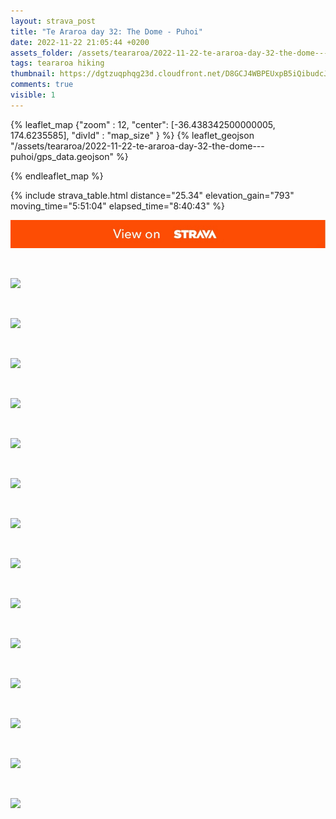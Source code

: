 ```yaml
---
layout: strava_post
title: "Te Araroa day 32: The Dome - Puhoi"
date: 2022-11-22 21:05:44 +0200
assets_folder: /assets/teararoa/2022-11-22-te-araroa-day-32-the-dome---puhoi
tags: teararoa hiking
thumbnail: https://dgtzuqphqg23d.cloudfront.net/D8GCJ4WBPEUxpB5iQibudcJNh82u1U2qrBcYO94GZWM-1024x768.jpg
comments: true
visible: 1
---
```



{% leaflet_map {"zoom" : 12,
                  "center": [-36.438342500000005, 174.6235585],
                 "divId" : "map_size" } %}
    {% leaflet_geojson "/assets/teararoa/2022-11-22-te-araroa-day-32-the-dome---puhoi/gps_data.geojson" %}

{% endleaflet_map %}





{% include strava_table.html distance="25.34" elevation_gain="793" moving_time="5:51:04" elapsed_time="8:40:43" %}

[![](/assets/strava.jpg)](https://www.strava.com/activities/8156151955)


<br />

![](https://dgtzuqphqg23d.cloudfront.net/D8GCJ4WBPEUxpB5iQibudcJNh82u1U2qrBcYO94GZWM-1024x768.jpg)


<br />

![](https://dgtzuqphqg23d.cloudfront.net/4BBWMco5n-0e5-qqdGyIEqDu77MUYg-3DwyDDVtm3g0-773x1024.jpg)


<br />

![](https://dgtzuqphqg23d.cloudfront.net/rUFX64M4YmKbSC68b6mlk5CxlMEvOpAfBiA86QLVY2o-1024x768.jpg)


<br />

![](https://dgtzuqphqg23d.cloudfront.net/HX-kAyMYpYta7GwA26eXVy9pMCUr9K8o9sH6Dja5p4w-1024x768.jpg)


<br />

![](https://dgtzuqphqg23d.cloudfront.net/oK9OWPDbDv7zwUXT37HhWtQNnEywhrYuWRYfkCfXXls-1024x768.jpg)


<br />

![](https://dgtzuqphqg23d.cloudfront.net/YpItZJuiSZMqH0BNCPMKwrs-SomG0pNLGVNmc4nm8WA-768x1024.jpg)


<br />

![](https://dgtzuqphqg23d.cloudfront.net/NUiUaSlFNF-DUCgBF0ndioRDt7Rgz6xCYHftDiTyd7Y-768x1024.jpg)


<br />

![](https://dgtzuqphqg23d.cloudfront.net/2kyBGpdRJmcxwnA8vSc-2vHDDyhF1OYrgBPR_haGve0-768x1024.jpg)


<br />

![](https://dgtzuqphqg23d.cloudfront.net/RaOPnvuU6-mFbhb8B7-lg3X3G6M7wqPgHzpuzLhq-Uk-1024x768.jpg)


<br />

![](https://dgtzuqphqg23d.cloudfront.net/8fxzahDR5O3qPmnLxkechRzD2RUhNp2N97vZXRB-l7g-768x1024.jpg)


<br />

![](https://dgtzuqphqg23d.cloudfront.net/yoCHwpXZBelGmblypDsIz8OX21xarCC2r31v_hqAv_w-1024x768.jpg)


<br />

![](https://dgtzuqphqg23d.cloudfront.net/brC_5VNYsFoNeVibDWW9CMcvneQ7qi1x8YYVQBn4LmY-1024x768.jpg)


<br />

![](https://dgtzuqphqg23d.cloudfront.net/ztFK9NHYi9H7DaaRlFO_KvGp87PJZwyf5BZuDIXiGBM-768x1024.jpg)


<br />

![](https://dgtzuqphqg23d.cloudfront.net/bskWgnjHJEB5uPAEvRJZ0ASsBTRR1i_W9jzbTO76xPY-1024x768.jpg)
